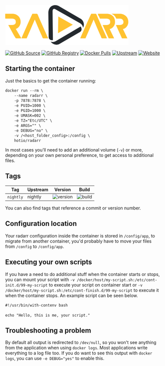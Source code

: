 [<img src="images/logo.png" alt="logo">](https://github.com/Radarr/Radarr)

[![GitHub Source](https://img.shields.io/badge/github-source-ffb64c?style=flat-square&logo=github&logoColor=white&labelColor=757575)](https://github.com/danimart1991/docker-radarr)
[![GitHub Registry](https://img.shields.io/badge/github-registry-ffb64c?style=flat-square&logo=github&logoColor=white&labelColor=757575)](https://github.com/users/danimart1991/packages/container/package/radarr)
[![Docker Pulls](https://img.shields.io/docker/pulls/danimart1991/radarr?color=ffb64c&style=flat-square&label=pulls&logo=docker&logoColor=white&labelColor=757575)](https://hub.docker.com/r/danimart1991/radarr)
[![Upstream](https://img.shields.io/badge/upstream-project-ffb64c?style=flat-square&labelColor=757575)](https://github.com/danimart1991/radarr)
[![Website](https://img.shields.io/badge/website-danielmartingonzalez.com-ffb64c?style=flat-square&labelColor=757575)](https://www.danielmartingonzalez.com)

## Starting the container

Just the basics to get the container running:

```shell hl_lines="4 5 6 7 8 9"
docker run --rm \
    --name radarr \
    -p 7878:7878 \
    -e PUID=1000 \
    -e PGID=1000 \
    -e UMASK=002 \
    -e TZ="Etc/UTC" \
    -e ARGS="" \
    -e DEBUG="no" \
    -v /<host_folder_config>:/config \
    hotio/radarr
```

In most cases you'll need to add an additional volume (`-v`) or more, depending on your own personal preference, to get access to additional files.

## Tags

| Tag                | Upstream                | Version | Build |
| -------------------|-------------------------|---------|-------|
| `nightly`          | nightly                 | ![version](https://img.shields.io/github/v/release/danimart1991/Radarr?color=f5f5f5&include_prereleases&label=%20&style=flat-square) | ![build](https://img.shields.io/github/workflow/status/danimart1991/docker-radarr/build/nightly?style=flat-square&label=) |

You can also find tags that reference a commit or version number.

## Configuration location

Your radarr configuration inside the container is stored in `/config/app`, to migrate from another container, you'd probably have to move your files from `/config` to `/config/app`.

## Executing your own scripts

If you have a need to do additional stuff when the container starts or stops, you can mount your script with `-v /docker/host/my-script.sh:/etc/cont-init.d/99-my-script` to execute your script on container start or `-v /docker/host/my-script.sh:/etc/cont-finish.d/99-my-script` to execute it when the container stops. An example script can be seen below.

```shell
#!/usr/bin/with-contenv bash

echo "Hello, this is me, your script."
```

## Troubleshooting a problem

By default all output is redirected to `/dev/null`, so you won't see anything from the application when using `docker logs`. Most applications write everything to a log file too. If you do want to see this output with `docker logs`, you can use `-e DEBUG="yes"` to enable this.
